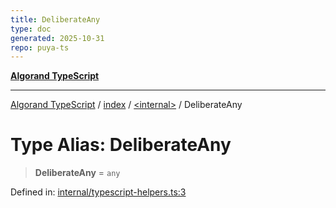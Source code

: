 ```yaml
---
title: DeliberateAny
type: doc
generated: 2025-10-31
repo: puya-ts
---
```

[**Algorand TypeScript**](../../../README.md)

***

[Algorand TypeScript](../../../modules.md) / [index](../../README.md) / [\<internal\>](../README.md) / DeliberateAny

# Type Alias: DeliberateAny

> **DeliberateAny** = `any`

Defined in: [internal/typescript-helpers.ts:3](https://github.com/algorandfoundation/puya-ts/blob/main/packages/algo-ts/src/internal/typescript-helpers.ts#L3)
